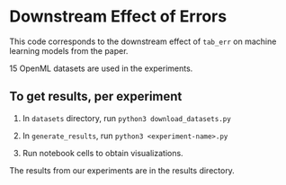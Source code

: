 # Downstream Effect of Errors

This code corresponds to the downstream effect of `tab_err` on machine learning models from the paper. 

15 OpenML datasets are used in the experiments.

## To get results, per experiment

1. In `datasets` directory, run `python3 download_datasets.py`

2. In `generate_results`, run `python3 <experiment-name>.py`

3. Run notebook cells to obtain visualizations.

The results from our experiments are in the results directory.
